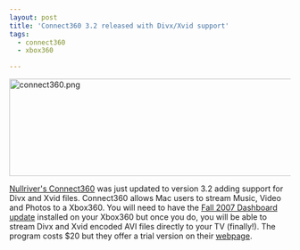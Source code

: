 ```yaml
---
layout: post
title: 'Connect360 3.2 released with Divx/Xvid support'
tags:
  - connect360
  - xbox360

---
```


<img src="http://www.the8thsign.com/wp-content/uploads/2007/12/connect360.png" alt="connect360.png" border="0" width="520" height="175" />

<a href="http://www.nullriver.com/index/products/connect360">Nullriver's Connect360</a> was just updated to version 3.2 adding support for Divx and Xvid files. Connect360 allows Mac users to stream Music, Video and Photos to a Xbox360. You will need to have the <a href="http://www.xbox.com/en-US/support/systemupdates/default.htm">Fall 2007 Dashboard update</a> installed on your Xbox360 but once you do, you will be able to stream Divx and Xvid encoded AVI files directly to your TV (finally!). The program costs $20 but they offer a trial version on their <a href="http://www.nullriver.com/index/products/connect360">webpage</a>.
